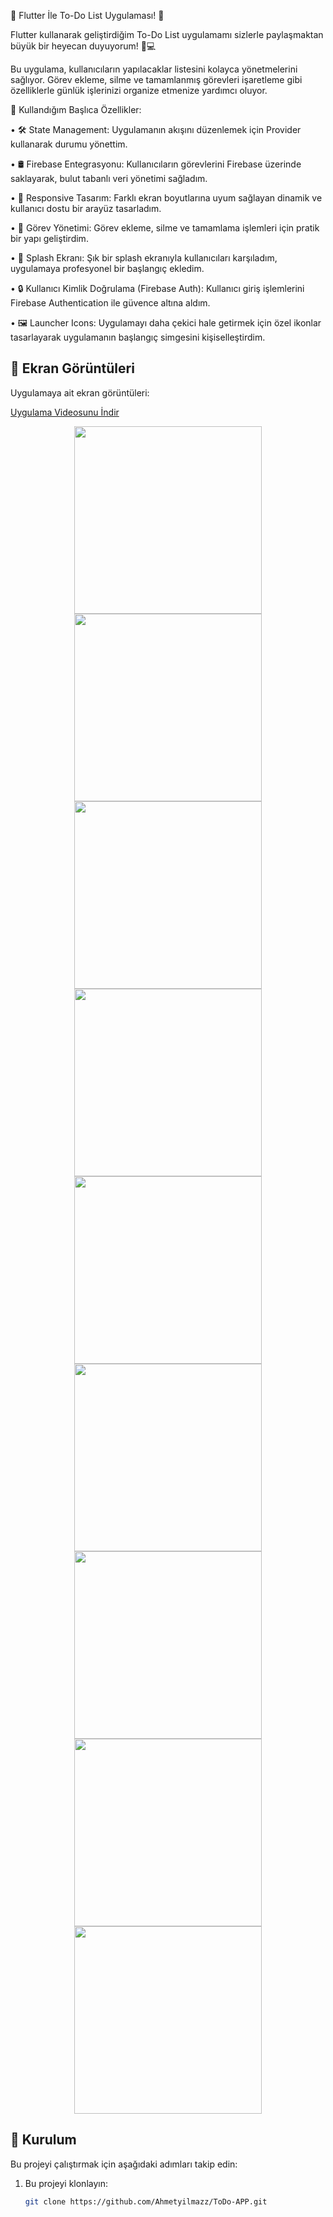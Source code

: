🚀 Flutter İle To-Do List Uygulaması! 📝
 
 Flutter kullanarak geliştirdiğim To-Do List uygulamamı sizlerle paylaşmaktan büyük bir heyecan duyuyorum! 📱💻
 
 Bu uygulama, kullanıcıların yapılacaklar listesini kolayca yönetmelerini sağlıyor. Görev ekleme, silme ve tamamlanmış görevleri işaretleme gibi özelliklerle günlük işlerinizi organize etmenize yardımcı oluyor. 
 
 📌 Kullandığım Başlıca Özellikler:
 
 • 🛠 State Management: Uygulamanın akışını düzenlemek için Provider kullanarak durumu yönettim.
 
 • 🛢 Firebase Entegrasyonu: Kullanıcıların görevlerini Firebase üzerinde saklayarak, bulut tabanlı veri yönetimi sağladım.
 
 • 🎨 Responsive Tasarım: Farklı ekran boyutlarına uyum sağlayan dinamik ve kullanıcı dostu bir arayüz tasarladım.

 • 📅 Görev Yönetimi: Görev ekleme, silme ve tamamlama işlemleri için pratik bir yapı geliştirdim.
 
 • 🎯 Splash Ekranı: Şık bir splash ekranıyla kullanıcıları karşıladım, uygulamaya profesyonel bir başlangıç ekledim.

 • 🔒 Kullanıcı Kimlik Doğrulama (Firebase Auth): Kullanıcı giriş işlemlerini Firebase Authentication ile güvence altına aldım.

• 🖼 Launcher Icons: Uygulamayı daha çekici hale getirmek için özel ikonlar tasarlayarak uygulamanın başlangıç simgesini kişiselleştirdim.
  

## 📸 Ekran Görüntüleri
Uygulamaya ait ekran görüntüleri:

[Uygulama Videosunu İndir](https://github.com/Ahmetyilmazz/ToDo-APP/blob/24b2e42e5127e9f00afb773e3b40c77274760788/ToDoList.mp4)
<div align="center">
  <img src="https://github.com/Ahmetyilmazz/ToDo-APP/blob/65115a2202409a7f93aedc310bd05a4ca66e49f0/Screenshots/0.png" width="300"/>
  <img src="https://github.com/Ahmetyilmazz/ToDo-APP/blob/bc278e34d6a86101a56b54100bb95f60ad31ddfe/Screenshots/1.png" width="300"/>
  <img src="https://github.com/Ahmetyilmazz/ToDo-APP/blob/bc278e34d6a86101a56b54100bb95f60ad31ddfe/Screenshots/2.png" width="300"/>
  <img src="https://github.com/Ahmetyilmazz/ToDo-APP/blob/bc278e34d6a86101a56b54100bb95f60ad31ddfe/Screenshots/3.png" width="300"/>
  <img src="https://github.com/Ahmetyilmazz/ToDo-APP/blob/bc278e34d6a86101a56b54100bb95f60ad31ddfe/Screenshots/4.png" width="300"/>
  <img src="https://github.com/Ahmetyilmazz/ToDo-APP/blob/3f638fc4862d62e84a9f0c82656d5495c4c6cd3d/Screenshots/5.png" width="300"/>
  <img src="https://github.com/Ahmetyilmazz/ToDo-APP/blob/3f638fc4862d62e84a9f0c82656d5495c4c6cd3d/Screenshots/6.png" width="300"/>
  <img src="https://github.com/Ahmetyilmazz/ToDo-APP/blob/3f638fc4862d62e84a9f0c82656d5495c4c6cd3d/Screenshots/7.png" width="300"/>
  <img src="https://github.com/Ahmetyilmazz/ToDo-APP/blob/3f638fc4862d62e84a9f0c82656d5495c4c6cd3d/Screenshots/8.png" width="300"/>
</div>

## 🚀 Kurulum
Bu projeyi çalıştırmak için aşağıdaki adımları takip edin:
1. Bu projeyi klonlayın:
   ```bash
   git clone https://github.com/Ahmetyilmazz/ToDo-APP.git
